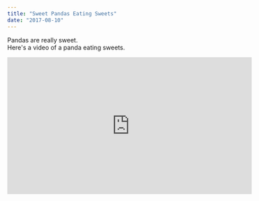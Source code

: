 ```yaml
---
title: "Sweet Pandas Eating Sweets"
date: "2017-08-10"
---
```


Pandas are really sweet.  
Here's a video of a panda eating sweets.

<iframe
  width="560"
  height="315"
  src="https://www.youtube.com/embed/4n0xNbfJLR8"
  frameborder="0"
   allowfullscreen>
</iframe>
